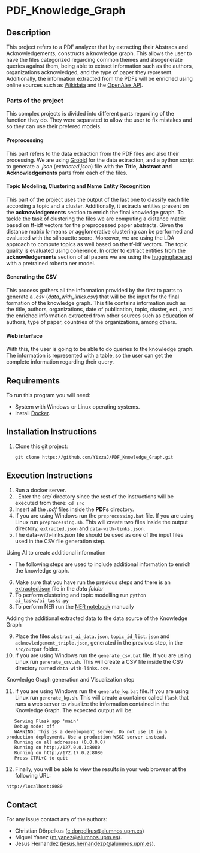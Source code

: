# PDF_Knowledge_Graph

## Description

This project refers to a PDF analyzer that by extracting their Abstracs and Acknowledgements, constructs a knowledge graph. This allows the user to have the files categorized regarding common themes and alsogenerate queries against them, being able to extract information such as the authors, organizations acknowledged, and the type of paper they represent. Additionally, the information extracted from the PDFs will be enriched using online sources such as [Wikidata](https://www.wikidata.org/wiki/Wikidata:Main_Page) and the [OpenAlex API](https://openalex.org/).

### Parts of the project

This complex projects is divided into different parts regarding of the function they do. They were separated to allow the user to fix mistakes and so they can use their prefered models.

#### Preprocessing

This part refers to the data extraction from the PDF files and also their processing. We are using [Grobid](https://github.com/kermitt2/grobid) for the data extraction, and a python script to generate a *.json*  (*extracted.json*) file with the **Title, Abstract and Acknowledgements** parts from each of the files.

#### Topic Modeling, Clustering and Name Entity Recognition

This part of the project uses the output of the last one to classify each file according a topic and a cluster. Additionally, it extracts entities present on the **acknowledgements** section to enrich the final knowledge graph.
To tackle the task of clustering the files we are computing a distance matrix based on tf-idf vectors for the preprocessed paper abstracts. Given the distance matrix k-means or agglomerative clustering can be performed and evaluated with the silhouette score.
Moreover, we are using the LDA approach to compute topics as well based on the tf-idf vectors. The topic quality is evaluated using coherence.
In order to extract entities from the **acknowledgements** section of all papers we are using the [huggingface api](https://huggingface.co/Jean-Baptiste/roberta-large-ner-english?text=My+name+is+wolfgang+and+I+live+in+berlin) with a pretrained roberta ner model.

#### Generating the CSV

This process gathers all the information provided by the first to parts to generate a *.csv* (*data_with_links.csv*) that will be the input for the final formation of the knowledge graph. This file contains information such as the title, authors, organizations, date of publication, topic, cluster, ect.., and the enriched information extracted from other sources such as education of authors, type of paper, countries of the organizations, among others.

#### Web interface

With this, the user is going to be able to do queries to the knowledge graph. The information is represented with a table, so the user can get the complete information regarding their query.

## Requirements

To run this program you will need:

* System with Windows or Linux operating systems.
* Install [Docker](https://docs.docker.com/engine/install/).

## Installation Instructions

1. Clone this git project:

   `git clone https://github.com/YizzaJ/PDF_Knowledge_Graph.git`

## Execution Instructions

1. Run a docker server.
2. . Enter the *src/* directory since the rest of the instructions will be executed from there:
   `cd src`
3. Insert all the *.pdf* files inside the **PDFs** directory.
4. If you are using Windows run the `preprocessing.bat` file. If you are using Linux run `preprocessing.sh`.
   This will create two files inside the  output directory, `extracted.json` and `data-with-links.json`.
5. The data-with-links.json file should be used as one of the input files used in the CSV file generation step.

Using AI to create additional information

- The following steps are used to include additional information to enrich the knowledge graph.

6. Make sure that you have run the previous steps and there is an [extracted.json](data/extracted.json) file in the *data folder*
7. To perform clustering and topic modelling run `python ai_tasks/ai_tasks.py`
8. To perform NER run the [NER notebook](src/ai_tasks/NER.ipynb) manually

Adding the additional extracted data to the data source of the Knowledge Graph 

9. Place the files `abstract_ai_data.json`, `topic_id_list.json` and `acknowledgement_triple.json`, generated in the previous step, in the `src/output` folder.
10. If you are using Windows run the `generate_csv.bat` file. If you are using Linux run `generate_csv.sh`.
    This will create a CSV file inside the CSV directory named `data-with-links.csv.`

Knowledge Graph generation and Visualization step

11. If you are using Windows run the `generate_kg.bat` file. If you are using Linux run `generate_kg.sh`.
    This will create a container called `flask` that runs a web server to visualize the information contained in the Knowledge Graph. The expected output will be:

```
   Serving Flask app 'main'
   Debug mode: off
   WARNING: This is a development server. Do not use it in a production deployment. Use a production WSGI server instead.
   Running on all addresses (0.0.0.0)
   Running on http://127.0.0.1:8080
   Running on http://172.17.0.2:8080
   Press CTRL+C to quit
```
12. Finally, you will be able to view the results in your web browser at the following URL:
  ```bash
  http://localhost:8080
  ```
## Contact

For any issue contact any of the authors:

* Christian Dörpelkus (c.dorpelkus@alumnos.upm.es)
* Miguel Yanez (m.yanez@alumnos.upm.es).
* Jesus Hernandez (jesus.hernandezp@alumnos.upm.es).
